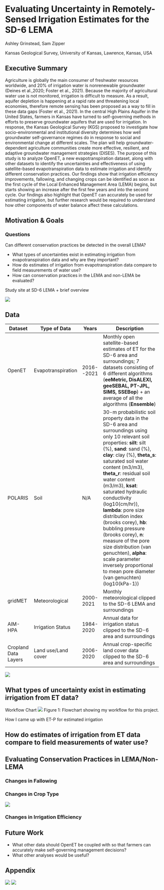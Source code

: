 # **Evaluating Uncertainty in Remotely-Sensed Irrigation Estimates for the SD-6 LEMA**

Ashley Grinstead, Sam Zipper

Kansas Geological Survey, University of Kansas, Lawrence, Kansas, USA

## **Executive Summary**

Agriculture is globally the main consumer of freshwater resources worldwide, and 20% of irrigation water is nonrenewable groundwater (Deines et al.,2020; Foster et al., 2021). Because the majority of agricultural water use is not monitored, irrigation is difficult to measure. As a result, aquifer depletion is happening at a rapid rate and threatening local economies, therefore remote sensing has been proposed as a way to fill in these data gaps (Foster et al., 2021). In the central High Plains Aquifer in the United States, farmers in Kansas have turned to self-governing methods in efforts to preserve groundwater aquifers that are used for irrigation. In response, the Kansas Geological Survey (KGS) proposed to investigate how socio-environmental and institutional diversity determines how well groundwater self-governance regimes do in response to social and environmental change at different scales. The plan will help groundwater-dependent agriculture communities create more effective, resilient, and adaptive groundwater management strategies (DISES). The purpose of this study is to analyze OpenET, a new evapotranspiration dataset, along with other datasets to identify the uncertainties and effectiveness of using satellite-based evapotranspiration data to estimate irrigation and identify different conservation practices. Our findings show that irrigation efficiency improvements, fallowing, and changing crops can be identified as soon as the first cycle of the Local Enhanced Management Area (LEMA) begins, but starts showing an increase after the first few years and into the second cycle. Our findings also highlight that OpenET can accurately be used for estimating irrigation, but further research would be required to understand how other components of water balance affect these calculations.

## **Motivation & Goals**

### Questions
Can different conservation practices be detected in the overall LEMA?

- What types of uncertainties exist in estimating irrigation from evapotranspiration data and why are they important?
- How do estimates of irrigation from evapotranspiration data compare to field measurements of water use?
- How can conservation practices in the LEMA and non-LEMA be evaluated?

Study site at SD-6 LEMA + brief overview

![](https://www.agriculture.ks.gov/images/default-source/wms-images/sd6boundary.png?sfvrsn=68a6e98e_6)

## **Data**

| Dataset | Type of Data | Years | Description |
|---------|--------------|-------|-------------|
| OpenET | Evapotranspiration | 2016--2021 | Monthly open satellite-based estimates of ET for the SD-6 area and surroundings; 7 datasets consisting of 6 different algorithms (**eeMetric, DisALEXI, geeSEBAL, PT-JPL, SIMS, SSEBop**) + an average of all the algorithms (**Ensemble**) |
|POLARIS | Soil | N/A | 30-m probabilistic soil property data in the SD-6 area and surroundings using only 10 relevant soil properties: **silt**: silt (%), **sand**: sand (%), **clay**: clay (%), **theta_s**: saturated soil water content (m3/m3), **theta_r**: residual soil water content (m3/m3), **ksat**: saturated hydraulic conductivity (log10(cm/hr)), **lambda**: pore size distribution index (brooks corey), **hb**: bubbling pressure (brooks corey), **n**: measure of the pore size distribution (van genuchten), **alpha**: scale parameter inversely proportional to mean pore diameter (van genuchten) (log10(kPa-1)) | 
| gridMET | Meteorological | 2000-2021 | Monthly meteorological clipped to the SD-6 LEMA and surroundings | 
| AIM-HPA | Irrigation Status | 1984-2020 | Annual data for irrigation status clipped to the SD-6 area and surroundings | 
| Cropland Data Layers | Land use/Land cover | 2006-2020 | Annual crop-specific land cover data clipped to the SD-6 area and surroundings | 

![](/images/IrrigatedRainfedCropCount.png)


## **What types of uncertainty exist in estimating irrigation from ET data?**

Workflow Chart
![](/images/workflow.png)
Figure 1: Flowchart showing my workflow for this project.

How I came up with ET-P for estimated irrigation


## **How do estimates of irrigation from ET data compare to field measurements of water use?**



## **Evaluating Conservation Practices in LEMA/Non-LEMA**

### Changes in Fallowing

### Changes in Crop Type

![](/images/ChangeInCrops.png)

### Changes in Irrigation Efficiency

## **Future Work**

- What other data should OpenET be coupled with so that farmers can accurately make self-governing management decisions?
- What other analyses would be useful?


## **Appendix**

![](https://www.agriculture.ks.gov/images/default-source/wms-images/sd6boundary.png?sfvrsn=68a6e98e_6)
![](/images/workflow.png)
